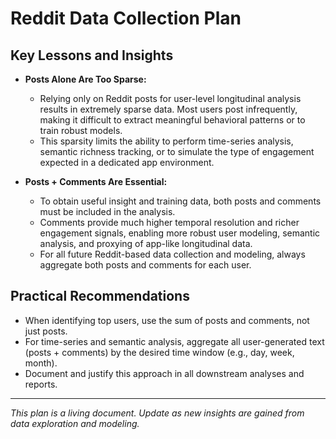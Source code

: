 # Reddit Data Collection Plan

## Key Lessons and Insights

- **Posts Alone Are Too Sparse:**
  - Relying only on Reddit posts for user-level longitudinal analysis results in extremely sparse data. Most users post infrequently, making it difficult to extract meaningful behavioral patterns or to train robust models.
  - This sparsity limits the ability to perform time-series analysis, semantic richness tracking, or to simulate the type of engagement expected in a dedicated app environment.

- **Posts + Comments Are Essential:**
  - To obtain useful insight and training data, both posts and comments must be included in the analysis.
  - Comments provide much higher temporal resolution and richer engagement signals, enabling more robust user modeling, semantic analysis, and proxying of app-like longitudinal data.
  - For all future Reddit-based data collection and modeling, always aggregate both posts and comments for each user.

## Practical Recommendations

- When identifying top users, use the sum of posts and comments, not just posts.
- For time-series and semantic analysis, aggregate all user-generated text (posts + comments) by the desired time window (e.g., day, week, month).
- Document and justify this approach in all downstream analyses and reports.

---

*This plan is a living document. Update as new insights are gained from data exploration and modeling.* 
